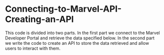# Connecting-to-Marvel-API-Creating-an-API
This code is divided into two parts. In the first part we connect to the Marvel Developer Portal and retrieve the data specified below. In the second part we write the code to create an API to store the data retrieved and allow users to interact with them. 
